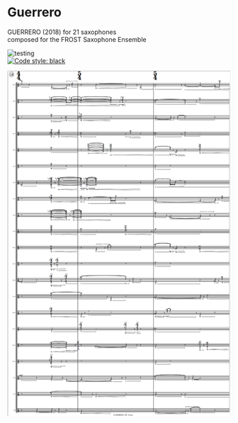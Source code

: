 # Guerrero
GUERRERO (2018) for 21 saxophones <br />
composed for the FROST Saxophone Ensemble <br/>

![testing](https://github.com/GregoryREvans/guerrero/workflows/testing/badge.svg) <br />
[![Code style: black](https://img.shields.io/badge/code%20style-black-000000.svg)](https://github.com/python/black) <br />

![](example.png) <br />

